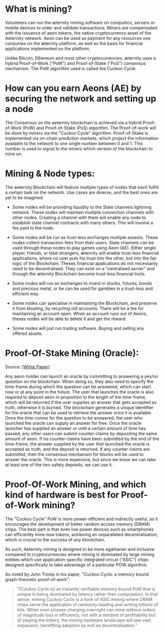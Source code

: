 # What is mining?

Volunteers can run the æternity mining software on computers, servers or mobile devices to order and validate transactions. Miners are compensated with the issuance of aeon tokens, the native cryptocurrency asset of the Aeternity network. Aeon can be used as payment for any resources one consumes on the æternity platform, as well as the basis for financial applications implemented on the platform.

Unlike Bitcoin, Ethereum and most other cryptocurrencies, æternity uses a hybrid Proof-of-Work ("PoW") and Proof-of-Stake ("PoS") consensus mechanism. The PoW algorithm used is called the Cuckoo Cycle.

# How can you earn Aeons (AE) by securing the network and setting up a node

The Consensus on the aeternity blockchain is achieved via a hybrid Proof-of-Work (PoW) and Proof-of-Stake (PoS) algorithm. The Proof-of-work will be done by miners via the "Cuckoo Cycle" algorithm. Proof-of-Stake is implemented via on-chain prediction markets, which project the information available to the network to one single number between 0 and 1. This number is used to signal to the miners which version of the blockchain to mine on.

# Mining & Node types:

The aeternity Blockchain will feature multiple types of nodes that each fulfill a certain task on the network. Use cases are diverse, and the best ones are yet to be imagined.

* Some nodes will be providing liquidity to the State channels lightning network. These nodes will maintain multiple connection channels with other nodes. Creating a channel with them will enable any node to establish state channel contracts with many others. This will involve a fee paid to the node.

* Some nodes will be run as trust-less exchanges multiple assests. These nodes collect transaction fees from their users. State channels can be used through these nodes to play games using Aeon (AE). Either single player, friends, or total strangers, æternity will enable trust-less financial applications, where no user puts his trust into the other, but into the fair logic of the Blockchain. Theses financial applications do not necessarily need to be decentralised. They can exist on a “centralised server” and through the æternity Blockchain become trust-less financial tools.

* Some nodes will run as exchanges to invest in stocks, futures, bonds and precious metal, or be can be used for gambles in a trust-less and efficient way. 

* Some nodes can specialise in maintaining the Blockchain, and preserve it from bloating, by recycling old accounts. There will be a fee for maintaining an account open. When an account runs out of Aeons, theses nodes will be able to delete it and get the reward.

* Some nodes will just run trading software. Buying and selling any offered assets.

# Proof-Of-Stake Mining (Oracle):

Source: [(White Paper)](http://blockchain.aeternity.com/%C3%A6ternity-blockchain-whitepaper.pdf)

Any aeon-holder can launch an oracle by committing to answering a yes/no question on the blockchain.
When doing so, they also need to specify the time-frame during which the question can be answered, which can start now or at any point in the future. The user that launches the oracle is also required to deposit aeon in proportion to the length of the time-frame, which will be returned if the user supplies an answer that gets accepted as truth, otherwise it is burned. The blockchain generates a unique identifier for the oracle that can be used to retrieve the answer once it is available. Once the time comes for the question to be answered, the user who launched the oracle can supply an answer for free. Once the oracle launcher has supplied an answer or until a certain amount of time has passed, any other users can submit counter-claims by depositing the same amount of aeon. If no counter-claims have been submitted by the end of the time-frame, the answer supplied by the user that launched the oracle is accepted as truth, and the deposit is returned. If any counter claims are submitted, then the consensus mechanism for blocks will be used to answer the oracle. This is more expensive, but since we know we can take at least one of the two safety deposits, we can use it.


# Proof-Of-Work Mining, and which kind of hardware is best for Proof-of-Work mining?

The "Cuckoo Cycle" PoW is more power-efficient and indirectly useful, as it encourages the development of better random access memory (DRAM) chips. The best part is that even low power devices such as smartphones can efficiently mine new tokens, achieving an unparalleled decentralisation, which is crucial to the success of any blockchain.

As such, Aeternity mining is designed to be more egalitarian and inclusive compared to cryptocurrencies where mining is dominated by large mining entities which use application-specific integrated circuit ("ASIC") chips designed specifically to take advantage of a particular POW algorithm.

As noted by John Tromp in his paper, "Cuckoo Cycle: a memory bound graph-theoretic proof-of-work":
>”[Cuckoo Cycle is] an instantly verifiable memory bound PoW that is unique in being dominated by latency rather than computation. In that sense, mining Cuckoo Cycle is a form of ASIC mining where DRAM chips serve the application of randomly reading and writing billions of bits. When even phones charging overnight can mine without orders of magnitude loss in efficiency, not with a mindset of profitability but of playing the lottery, the mining hardware landscape will see vast expansion, benefiting adoption as well as decentralisation.”